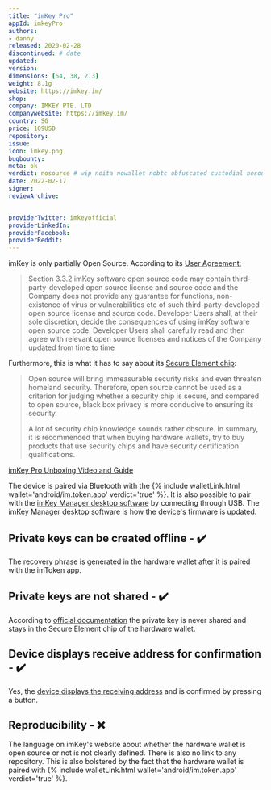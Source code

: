 ```yaml
---
title: "imKey Pro"
appId: imkeyPro
authors:
- danny
released: 2020-02-28
discontinued: # date
updated: 
version: 
dimensions: [64, 38, 2.3]
weight: 8.1g
website: https://imkey.im/
shop: 
company: IMKEY PTE. LTD
companywebsite: https://imkey.im/
country: SG
price: 109USD
repository: 
issue:
icon: imkey.png
bugbounty:
meta: ok
verdict: nosource # wip noita nowallet nobtc obfuscated custodial nosource nonverifiable reproducible bounty defunct
date: 2022-02-17
signer:
reviewArchive:


providerTwitter: imkeyofficial
providerLinkedIn: 
providerFacebook: 
providerReddit: 
---
```



imKey is only partially Open Source. According to its [User Agreement:](https://imkey.im/tos?locale=en-us)

> Section 3.3.2 imKey software open source code may contain third-party-developed open source license and source code and the Company does not provide any guarantee for functions, non-existence of virus or vulnerabilities etc of such third-party-developed open source license and source code. Developer Users shall, at their sole discretion, decide the consequences of using imKey software open source code. Developer Users shall carefully read and then agree with relevant open source licenses and notices of the Company updated from time to time

Furthermore, this is what it has to say about its [Secure Element chip](https://support.imkey.im/hc/en-us/articles/360045069553-What-is-the-security-chip-used-by-the-hardware-wallet-):

> Open source will bring immeasurable security risks and even threaten homeland security. Therefore, open source cannot be used as a criterion for judging whether a security chip is secure, and compared to open source, black box privacy is more conducive to ensuring its security.
>
> A lot of security chip knowledge sounds rather obscure. In summary, it is recommended that when buying hardware wallets, try to buy products that use security chips and have security certification qualifications.

[imKey Pro Unboxing Video and Guide](https://www.youtube.com/watch?v=Ffc51tHNVwk)

The device is paired via Bluetooth with the {% include walletLink.html wallet='android/im.token.app' verdict='true' %}. It is also possible to pair with the [imKey Manager desktop software](https://imkey.im/manager?locale=en-us) by connecting through USB. The imKey Manager desktop software is how the device's firmware is updated.

## Private keys can be created offline - ✔️

The recovery phrase is generated in the hardware wallet after it is paired with the imToken app. 

## Private keys are not shared - ✔️

According to [official documentation](https://support.imkey.im/hc/en-us/articles/360019783833-If-I-lost-my-mobile-device-which-is-connected-to-imKey-What-should-I-do-) the private key is never shared and stays in the Secure Element chip of the hardware wallet. 

## Device displays receive address for confirmation - ✔️

Yes, the [device displays the receiving address](https://youtu.be/6cPn8gxj0_M?t=41) and is confirmed by pressing a button.

## Reproducibility - ❌

The language on imKey's website about whether the hardware wallet is open source or not is not clearly defined. There is also no link to any repository. This is also bolstered by the fact that the hardware wallet is paired with {% include walletLink.html wallet='android/im.token.app' verdict='true' %}.